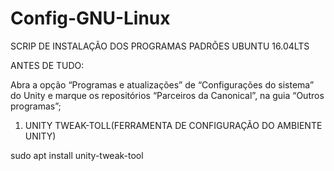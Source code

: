 # Config-GNU-Linux
SCRIP DE INSTALAÇÃO DOS PROGRAMAS PADRÕES UBUNTU 16.04LTS

ANTES DE TUDO:

Abra a opção “Programas e atualizações” de “Configurações do sistema” do Unity e marque os repositórios “Parceiros da Canonical”, na guia “Outros programas”;
1. UNITY TWEAK-TOLL(FERRAMENTA DE CONFIGURAÇÃO DO AMBIENTE UNITY)

sudo apt install unity-tweak-tool
